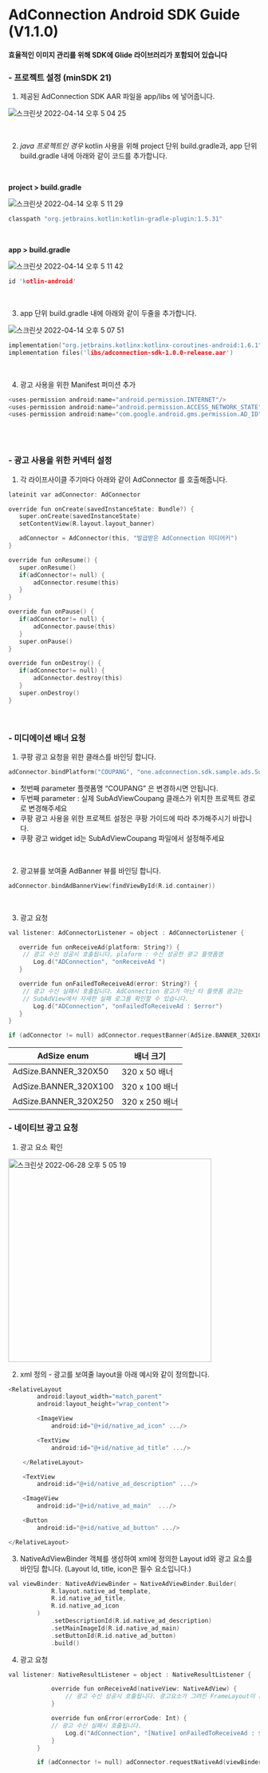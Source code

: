 # AdConnection Android SDK Guide (V1.1.0)

**효율적인 이미지 관리를 위해 SDK에 Glide 라이브러리가 포함되어 있습니다**

### -  프로젝트 설정  (minSDK 21)


1. 제공된 AdConnection SDK AAR 파일을 app/libs 에 넣어줍니다.

![스크린샷 2022-04-14 오후 5 04 25](https://user-images.githubusercontent.com/103635743/163358380-c78ad268-9905-415c-9ba4-9ebbed6040b9.png)

<br/>

2. *java 프로젝트인 경우* kotlin 사용을 위해 
project 단위 build.gradle과, app 단위 build.gradle 내에 아래와 같이 코드를 추가합니다.

<br/>

**project > build.gradle**

![스크린샷 2022-04-14 오후 5 11 29](https://user-images.githubusercontent.com/103635743/163358839-7cd7825f-05a4-407b-870b-cb5a261278b3.png)

```c
classpath "org.jetbrains.kotlin:kotlin-gradle-plugin:1.5.31"
```

<br/>

**app > build.gradle**

![스크린샷 2022-04-14 오후 5 11 42](https://user-images.githubusercontent.com/103635743/163358891-39560af3-e5e7-4618-b22a-48e1b55be636.png)

```c
id 'kotlin-android'
```

<br/>

3.  app 단위 build.gradle 내에 아래와 같이 두줄을 추가합니다.

![스크린샷 2022-04-14 오후 5 07 51](https://user-images.githubusercontent.com/103635743/163358540-e625c490-5da1-4c7a-9a9c-fbd43a7729eb.png)

```c
implementation("org.jetbrains.kotlinx:kotlinx-coroutines-android:1.6.1")
implementation files('libs/adconnection-sdk-1.0.0-release.aar')
```

<br/>

4. 광고 사용을 위한 Manifest  퍼미션 추가

```c
<uses-permission android:name="android.permission.INTERNET"/>
<uses-permission android:name="android.permission.ACCESS_NETWORK_STATE"/>
<uses-permission android:name="com.google.android.gms.permission.AD_ID" />
```


<br/><br/>



### - 광고 사용을 위한 커넥터 설정

1. 각 라이프사이클 주기마다 아래와 같이 AdConnector 를 호출해줍니다.

```c
lateinit var adConnector: AdConnector

override fun onCreate(savedInstanceState: Bundle?) {
   super.onCreate(savedInstanceState)
   setContentView(R.layout.layout_banner)

   adConnector = AdConnector(this, "발급받은 AdConnection 미디어키")
}

override fun onResume() {
   super.onResume()
   if(adConnector!= null) {
       adConnector.resume(this)
   }
}

override fun onPause() {
   if(adConnector!= null) {
       adConnector.pause(this)
   }
   super.onPause()
}

override fun onDestroy() {
   if(adConnector!= null) {
       adConnector.destroy(this)
   }
   super.onDestroy()
}
```

<br/>

### - 미디에이션 배너 요청

1. 쿠팡 광고 요청을 위한 클래스를 바인딩 합니다.

```c
adConnector.bindPlatform("COUPANG", "one.adconnection.sdk.sample.ads.SubAdViewCoupang")
```

- 첫번째 parameter 플랫폼명 “COUPANG” 은 변경하시면 안됩니다.
- 두번째 parameter : 실제 SubAdViewCoupang 클래스가 위치한 프로젝트 경로로 변경해주세요
- 쿠팡 광고 사용을 위한 프로젝트 설정은 쿠팡 가이드에 따라 추가해주시기 바랍니다.
- 쿠팡 광고 widget id는 SubAdViewCoupang 파일에서 설정해주세요

<br/>


2. 광고뷰를 보여줄 AdBanner 뷰를 바인딩 합니다.

```c
adConnector.bindAdBannerView(findViewById(R.id.container))
```

<br/>

3. 광고 요청

```c
val listener: AdConnectorListener = object : AdConnectorListener {

   override fun onReceiveAd(platform: String?) {
	// 광고 수신 성공시 호출됩니다. plaform : 수신 성공한 광고 플랫폼명
       Log.d("ADConnection", "onReceiveAd ")
   }

   override fun onFailedToReceiveAd(error: String?) {
	// 광고 수신 실패시 호출됩니다. AdConnection 광고가 아닌 타 플랫폼 광고는 
	// SubAdView에서 자세한 실패 로그를 확인할 수 있습니다.
       Log.d("ADConnection", "onFailedToReceiveAd : $error")
   }
}

if (adConnector != null) adConnector.requestBanner(AdSize.BANNER_320X100, listener)
```

|AdSize enum|배너 크기|
|---|---|
|AdSize.BANNER_320X50|320 x 50 배너|
|AdSize.BANNER_320X100|320 x 100 배너|
|AdSize.BANNER_320X250|320 x 250 배너|


### - 네이티브 광고 요청

1. 광고 요소 확인
<img width="407" alt="스크린샷 2022-06-28 오후 5 05 19" src="https://user-images.githubusercontent.com/103635743/176127792-3b928f4f-88c2-4ef1-84c1-7369d10d25ea.png">

2. xml 정의 - 광고를 보여줄 layout을 아래 예시와 같이 정의합니다.

```c
<RelativeLayout
        android:layout_width="match_parent"
        android:layout_height="wrap_content">

        <ImageView
            android:id="@+id/native_ad_icon" .../>

        <TextView
            android:id="@+id/native_ad_title" .../>

    </RelativeLayout>

    <TextView
        android:id="@+id/native_ad_description" .../>

    <ImageView
        android:id="@+id/native_ad_main"  .../>

    <Button
        android:id="@+id/native_ad_button" .../>

</RelativeLayout>
```

3. NativeAdViewBinder 객체를 생성하여 xml에 정의한 Layout id와 광고 요소를 바인딩 합니다.
   (Layout Id, title, icon은 필수 요소입니다.)

```c
val viewBinder: NativeAdViewBinder = NativeAdViewBinder.Builder(
            R.layout.native_ad_template,
            R.id.native_ad_title,
            R.id.native_ad_icon
        )
            .setDescriptionId(R.id.native_ad_description)
            .setMainImageId(R.id.native_ad_main)
            .setButtonId(R.id.native_ad_button)
            .build()
```

4. 광고 요청

```c
val listener: NativeResultListener = object : NativeResultListener {

            override fun onReceiveAd(nativeView: NativeAdView) {
                // 광고 수신 성공시 호출됩니다. 광고요소가 그려진 FrameLayout이 return
            }

            override fun onError(errorCode: Int) {
	    	// 광고 수신 실패시 호출됩니다.
                Log.d("AdConnection", "[Native] onFailedToReceiveAd : $errorCode")
            }
        }

        if (adConnector != null) adConnector.requestNativeAd(viewBinder, listener)
```
